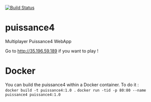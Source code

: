 [![Build Status](https://travis-ci.org/erandu/puissance4.svg?branch=master)](https://travis-ci.org/erandu/puissance4)

# puissance4
Multiplayer Puissance4 WebApp

Go to http://35.196.59.189 if you want to play !


# Docker

You can build the puissance4 within a Docker container. To do it :   
`docker build -t puissance4:1.0 .`
`docker run -tid -p 80:80 --name puissance4 puissance4:1.0`

